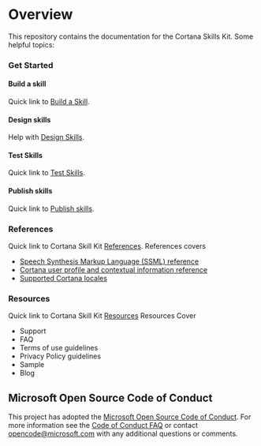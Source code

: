 # Overview
This repository contains the documentation for the Cortana Skills Kit. Some helpful topics:

### Get Started
#### Build a skill
Quick link to [Build a Skill](https://docs.microsoft.com/en-us/cortana/skills/#pivot=start&panel=buildskill).
#### Design skills
Help with [Design Skills](https://docs.microsoft.com/en-us/cortana/skills/#pivot=start&panel=designskill).
#### Test Skills
Quick link to [Test Skills](https://docs.microsoft.com/en-us/cortana/skills/#pivot=start&panel=testskills).
#### Publish skills
Quick link to [Publish skills](https://docs.microsoft.com/en-us/cortana/skills/#pivot=start&panel=pubskills).
### References
Quick link to Cortana Skill Kit [References](https://docs.microsoft.com/en-us/cortana/skills/#pivot=reference).
References covers 
- [Speech Synthesis Markup Language (SSML) reference](https://docs.microsoft.com/en-us/cortana/skills/speech-synthesis-markup-language)
- [Cortana user profile and contextual information reference](https://docs.microsoft.com/en-us/cortana/skills/user-profile-contextual-info)
- [Supported Cortana locales](https://docs.microsoft.com/en-us/cortana/skills/supported-locales)
### Resources
Quick link to Cortana Skill Kit [Resources](https://docs.microsoft.com/en-us/cortana/skills/#pivot=resources)
Resources Cover
- Support
- FAQ
- Terms of use guidelines
- Privacy Policy guidelines
- Sample
- Blog 

## Microsoft Open Source Code of Conduct

This project has adopted the [Microsoft Open Source Code of Conduct](https://opensource.microsoft.com/codeofconduct).
For more information see the [Code of Conduct FAQ](https://opensource.microsoft.com/codeofconduct/faq) or contact [opencode@microsoft.com](mailto:opencode@microsoft.com) with any additional questions or comments.

